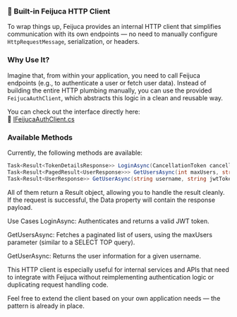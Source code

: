 ### 🔗 Built-in Feijuca HTTP Client

To wrap things up, Feijuca provides an internal HTTP client that simplifies communication with its own endpoints — no need to manually configure `HttpRequestMessage`, serialization, or headers.

### Why Use It?

Imagine that, from within your application, you need to call Feijuca endpoints (e.g., to authenticate a user or fetch user data). Instead of building the entire HTTP plumbing manually, you can use the provided `FeijucaAuthClient`, which abstracts this logic in a clean and reusable way.

You can check out the interface directly here:  
🔗 [IFeijucaAuthClient.cs](https://github.com/fmattioli/Feijuca.Auth/blob/main/src/NuGet/Feijuca.Auth/Http/Client/IFeijucaAuthClient.cs)

### Available Methods

Currently, the following methods are available:

```csharp
Task<Result<TokenDetailsResponse>> LoginAsync(CancellationToken cancellationToken);
Task<Result<PagedResult<UserResponse>>> GetUsersAsync(int maxUsers, string jwtToken, CancellationToken cancellationToken);
Task<Result<UserResponse>> GetUserAsync(string username, string jwtToken, CancellationToken cancellationToken);
```

All of them return a Result<T> object, allowing you to handle the result cleanly. If the request is successful, the Data property will contain the response payload.

Use Cases
LoginAsync: Authenticates and returns a valid JWT token.

GetUsersAsync: Fetches a paginated list of users, using the maxUsers parameter (similar to a SELECT TOP query).

GetUserAsync: Returns the user information for a given username.

This HTTP client is especially useful for internal services and APIs that need to integrate with Feijuca without reimplementing authentication logic or duplicating request handling code.

Feel free to extend the client based on your own application needs — the pattern is already in place.